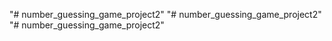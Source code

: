 "# number_guessing_game_project2" 
"# number_guessing_game_project2" 
"# number_guessing_game_project2" 
